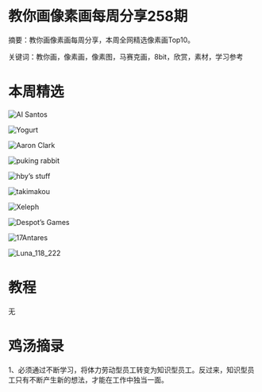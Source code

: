 # 教你画像素画每周分享258期


  摘要：教你画像素画每周分享，本周全网精选像素画Top10。

  关键词：教你画，像素画，像素图，马赛克画，8bit，欣赏，素材，学习参考

# 本周精选

![AI Santos](https://32comic.com/wp-content/uploads/2023/11/wxsync-2023-11-9e2528e11859d2ddeac17f1df3e53e6d.png)

![Yogurt](https://32comic.com/wp-content/uploads/2023/11/wxsync-2023-11-45da6b824ae55566e8c2389f6f924e8b.png)

![Aaron Clark](https://32comic.com/wp-content/uploads/2023/11/wxsync-2023-11-34fbd3a289083c18e5585471736aabf4.jpg)

![puking rabbit](https://32comic.com/wp-content/uploads/2023/11/wxsync-2023-11-b6dc95545d83be8b1baa4e4f27ec04a4.png)

![hby’s stuff](https://32comic.com/wp-content/uploads/2023/11/wxsync-2023-11-e377617228fdd860317c5ab026cfaa5b.png)

![takimakou](https://32comic.com/wp-content/uploads/2023/11/wxsync-2023-11-2cc6679aac0932086ca98cf8a8b9a31a.jpg)

![Xeleph](https://32comic.com/wp-content/uploads/2023/11/wxsync-2023-11-bb001692d26616310d5d5573892df859.jpg)

![Despot’s Games](https://32comic.com/wp-content/uploads/2023/11/wxsync-2023-11-2b1a75de4abdd0fa378f57d15e02f0e3.png)

![17Antares](https://32comic.com/wp-content/uploads/2023/10/1.png)

![Luna_118_222](https://32comic.com/wp-content/uploads/2023/10/2.png)

# 教程

无


# 鸡汤摘录

1、必须通过不断学习，将体力劳动型员工转变为知识型员工。反过来，知识型员工只有不断产生新的想法，才能在工作中独当一面。